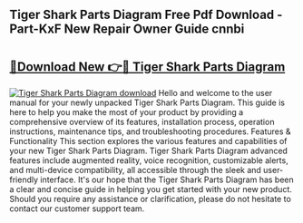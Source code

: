 ## Tiger Shark Parts Diagram Free Pdf Download - Part-KxF New Repair Owner Guide cnnbi

# <h2><a href="http://dfk9hg6.blite.top/?on=Tiger+Shark+Parts+Diagram">🔗Download New 👉🔴 Tiger Shark Parts Diagram</a></h2>

[![Tiger Shark Parts Diagram download](https://i.imgur.com/lujVjoI.png)](http://dfk9hg6.blite.top/?on=Tiger+Shark+Parts+Diagram)
Hello and welcome to the user manual for your newly unpacked Tiger Shark Parts Diagram. This guide is here to help you make the most of your product by providing a comprehensive overview of its features, installation process, operation instructions, maintenance tips, and troubleshooting procedures. Features & Functionality This section explores the various features and capabilities of your new Tiger Shark Parts Diagram. Tiger Shark Parts Diagram advanced features include augmented reality, voice recognition, customizable alerts, and multi-device compatibility, all accessible through the sleek and user-friendly interface. It's our hope that the Tiger Shark Parts Diagram has been a clear and concise guide in helping you get started with your new product. Should you require any assistance or clarification, please do not hesitate to contact our customer support team.
